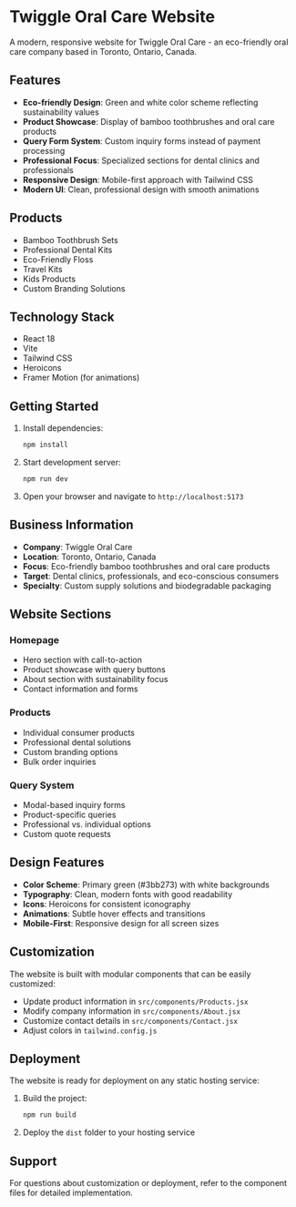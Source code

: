 # Twiggle Oral Care Website

A modern, responsive website for Twiggle Oral Care - an eco-friendly oral care company based in Toronto, Ontario, Canada.

## Features

- **Eco-friendly Design**: Green and white color scheme reflecting sustainability values
- **Product Showcase**: Display of bamboo toothbrushes and oral care products
- **Query Form System**: Custom inquiry forms instead of payment processing
- **Professional Focus**: Specialized sections for dental clinics and professionals
- **Responsive Design**: Mobile-first approach with Tailwind CSS
- **Modern UI**: Clean, professional design with smooth animations

## Products

- Bamboo Toothbrush Sets
- Professional Dental Kits
- Eco-Friendly Floss
- Travel Kits
- Kids Products
- Custom Branding Solutions

## Technology Stack

- React 18
- Vite
- Tailwind CSS
- Heroicons
- Framer Motion (for animations)

## Getting Started

1. Install dependencies:
   ```bash
   npm install
   ```

2. Start development server:
   ```bash
   npm run dev
   ```

3. Open your browser and navigate to `http://localhost:5173`

## Business Information

- **Company**: Twiggle Oral Care
- **Location**: Toronto, Ontario, Canada
- **Focus**: Eco-friendly bamboo toothbrushes and oral care products
- **Target**: Dental clinics, professionals, and eco-conscious consumers
- **Specialty**: Custom supply solutions and biodegradable packaging

## Website Sections

### Homepage
- Hero section with call-to-action
- Product showcase with query buttons
- About section with sustainability focus
- Contact information and forms

### Products
- Individual consumer products
- Professional dental solutions
- Custom branding options
- Bulk order inquiries

### Query System
- Modal-based inquiry forms
- Product-specific queries
- Professional vs. individual options
- Custom quote requests

## Design Features

- **Color Scheme**: Primary green (#3bb273) with white backgrounds
- **Typography**: Clean, modern fonts with good readability
- **Icons**: Heroicons for consistent iconography
- **Animations**: Subtle hover effects and transitions
- **Mobile-First**: Responsive design for all screen sizes

## Customization

The website is built with modular components that can be easily customized:

- Update product information in `src/components/Products.jsx`
- Modify company information in `src/components/About.jsx`
- Customize contact details in `src/components/Contact.jsx`
- Adjust colors in `tailwind.config.js`

## Deployment

The website is ready for deployment on any static hosting service:

1. Build the project:
   ```bash
   npm run build
   ```

2. Deploy the `dist` folder to your hosting service

## Support

For questions about customization or deployment, refer to the component files for detailed implementation.
